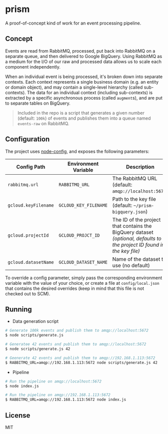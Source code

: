 # prism
A proof-of-concept kind of work for an event processing pipeline.

## Concept
Events are read from RabbitMQ, processed, put back into RabbitMQ on a separate queue, and then delivered to Google BigQuery. Using RabbitMQ as a medium for the I/O of our raw and processed data allows us to scale each component independently.

When an individual event is being processed, it's broken down into separate contexts. Each context represents a single business domain (e.g. an entity or domain object), and may contain a single-level hierarchy (called sub-contexts). The data for an individual context (including sub-contexts) is extracted by a specific asynchronous process (called `augment`s), and are put to separate tables on BigQuery.

> Included in the repo is a script that generates a given number (default: `100k`) of events and publishes them into a queue named `events-raw` on RabbitMQ.

## Configuration
The project uses [node-config](https://github.com/lorenwest/node-config), and exposes the following parameters:

| Config Path | Environment Variable | Description |
|-------------|----------------------|-------------|
| `rabbitmq.url` | `RABBITMQ_URL` | The RabbitMQ URL (default: `amqp://localhost:5672`) |
| `gcloud.keyFilename` | `GCLOUD_KEY_FILENAME` | Path to the key file (default: `~/prism-bigquery.json`) |
| `gcloud.projectId` | `GCLOUD_PROJCT_ID` | The ID of the project that contains the BigQuery dataset *(optional, defaults to the project ID found in the key file)* |
| `gcloud.datasetName` | `GCLOUD_DATASET_NAME` | Name of the dataset to use (no default) |

To override a config parameter, simply pass the corresponding environment variable with the value of your choice, or create a file at `config/local.json` that contains the desired overrides (keep in mind that this file is not checked out to SCM).

## Running
- Data generation script
```bash
# Generate 100k events and publish them to amqp://localhost:5672
$ node scripts/generate.js

# Generatee 42 events and publish them to amqp://localhost:5672
$ node scripts/generate.js 42

# Geenerate 42 events and publish them to amqp://192.168.1.113:5672
$ RABBITMQ_URL=amqp://192.168.1.113:5672 node scripts/generate.js 42
```

- Pipeline
```bash
# Run the pipeline on amqp://localhost:5672
$ node index.js

# Run the pipeline on amqp://192.168.1.113:5672
$ RABBITMQ_URL=amqp://192.168.1.113:5672 node index.js
```

## License
MIT
